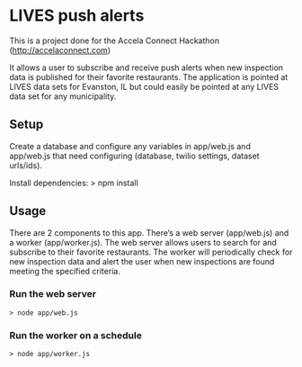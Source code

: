 # LIVES push alerts
This is a project done for the Accela Connect Hackathon (http://accelaconnect.com)

It allows a user to subscribe and receive push alerts when new inspection data is published for their favorite restaurants. The application is pointed at LIVES data sets for Evanston, IL but could easily be pointed at any LIVES data set for any municipality.

## Setup

Create a database and configure any variables in app/web.js and app/web.js that need configuring (database, twilio settings, dataset urls/ids).

Install dependencies:
	> npm install

## Usage

There are 2 components to this app. There’s a web server (app/web.js) and a worker (app/worker.js). The web server allows users to search for and subscribe to their favorite restaurants. The worker will periodically check for new inspection data and alert the user when new inspections are found meeting the specified criteria.

### Run the web server
	> node app/web.js

### Run the worker on a schedule
	> node app/worker.js


	